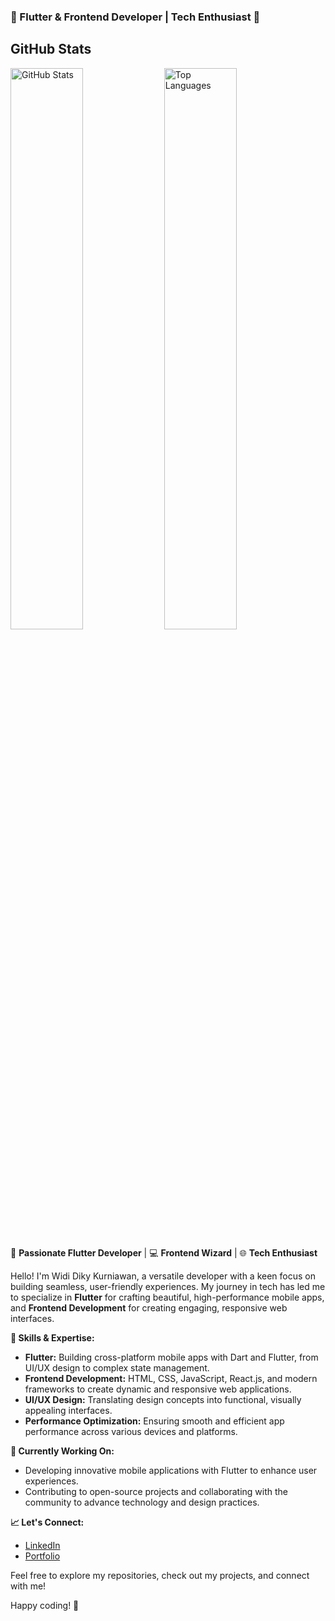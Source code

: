 ### 🌟 Flutter & Frontend Developer | Tech Enthusiast 🌟

## GitHub Stats
<img src="https://github-readme-stats.vercel.app/api?username=callmeeve&show_icons=true&count_private=true" alt="GitHub Stats" width="48%" />
<img src="https://github-readme-stats.vercel.app/api/top-langs/?username=callmeeve&layout=compact" alt="Top Languages" width="48%" />

🚀 **Passionate Flutter Developer** | 💻 **Frontend Wizard** | 🌐 **Tech Enthusiast**

Hello! I'm Widi Diky Kurniawan, a versatile developer with a keen focus on building seamless, user-friendly experiences. My journey in tech has led me to specialize in **Flutter** for crafting beautiful, high-performance mobile apps, and **Frontend Development** for creating engaging, responsive web interfaces.

**🔧 Skills & Expertise:**
- **Flutter:** Building cross-platform mobile apps with Dart and Flutter, from UI/UX design to complex state management.
- **Frontend Development:** HTML, CSS, JavaScript, React.js, and modern frameworks to create dynamic and responsive web applications.
- **UI/UX Design:** Translating design concepts into functional, visually appealing interfaces.
- **Performance Optimization:** Ensuring smooth and efficient app performance across various devices and platforms.


**💼 Currently Working On:**
- Developing innovative mobile applications with Flutter to enhance user experiences.
- Contributing to open-source projects and collaborating with the community to advance technology and design practices.


**📈 Let's Connect:**
- [LinkedIn](https://linkedin.com/in/widi-diky-b440bb234)
- [Portfolio](https://callmeeve.vercel.app)

Feel free to explore my repositories, check out my projects, and connect with me!


Happy coding! 🌟
